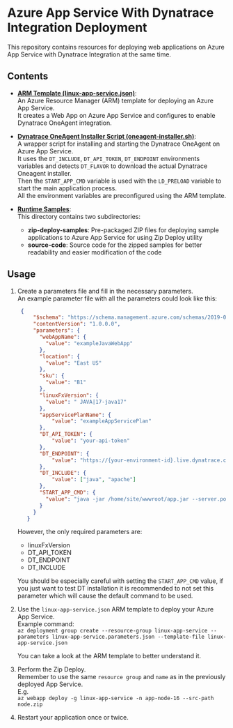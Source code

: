 # Azure App Service With Dynatrace Integration Deployment

This repository contains resources for deploying web applications on Azure App Service with Dynatrace Integration at the same time.

## Contents

- [**ARM Template (linux-app-service.json)**](linux-app-service.json):  
  An Azure Resource Manager (ARM) template for deploying an Azure App Service.  
  It creates a Web App on Azure App Service and configures to enable Dynatrace OneAgent integration.

- [**Dynatrace OneAgent Installer Script (oneagent-installer.sh)**](oneagent-installer.sh):  
  A wrapper script for installing and starting the Dynatrace OneAgent on Azure App Service.  
  It uses the ```DT_INCLUDE```, ```DT_API_TOKEN```, ```DT_ENDPOINT``` environments variables and detects ```DT_FLAVOR``` to download the actual Dynatrace Oneagent installer.  
  Then the ```START_APP_CMD``` variable is used with the ```LD_PRELOAD``` variable to start the main application process.  
  All the environment variables are preconfigured using the ARM template.  

- [**Runtime Samples**](runtimes-samples):  
  This directory contains two subdirectories:  
  - **zip-deploy-samples**: Pre-packaged ZIP files for deploying sample applications to Azure App Service for using Zip Deploy utility
  - **source-code**: Source code for the zipped samples for better readability and easier modification of the code

## Usage

1. Create a parameters file and fill in the necessary parameters.  
   An example parameter file with all the parameters could look like this:

   ```json
    {
        "$schema": "https://schema.management.azure.com/schemas/2019-04-01/deploymentParameters.json#",
        "contentVersion": "1.0.0.0",
        "parameters": {
          "webAppName": {
            "value": "exampleJavaWebApp"
          },
          "location": {
            "value": "East US"
          },
          "sku": {
            "value": "B1"
          },
          "linuxFxVersion": {
            "value": " JAVA|17-java17"
          },
          "appServicePlanName": {
              "value": "exampleAppServicePlan"
          },
          "DT_API_TOKEN": {
              "value": "your-api-token"
          },
          "DT_ENDPOINT": {
              "value": "https://{your-environment-id}.live.dynatrace.com"
          },
          "DT_INCLUDE": {
              "value": ["java", "apache"]
          },
          "START_APP_CMD": {
            "value": "java -jar /home/site/wwwroot/app.jar --server.port=8888"
          }
        }
      }

   ```

   However, the only required parameters are:
    - linuxFxVersion
    - DT_API_TOKEN
    - DT_ENDPOINT
    - DT_INCLUDE

    You should be especially careful with setting the ```START_APP_CMD``` value, if you just want to test DT installation it is recommended to not set this parameter which will cause the default command to be used.

2. Use the `linux-app-service.json` ARM template to deploy your Azure App Service.  
   Example command:  
   ```az deployment group create --resource-group linux-app-service --parameters linux-app-service.parameters.json --template-file linux-app-service.json```  

   You can take a look at the ARM template to better understand it.  

3. Perform the Zip Deploy.  
   Remember to use the same ```resource group``` and ```name``` as in the previously deployed App Service.  
   E.g.  
   ```az webapp deploy -g linux-app-service -n app-node-16 --src-path node.zip```

4. Restart your application once or twice.
